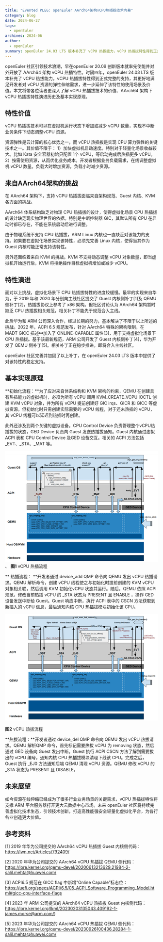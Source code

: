 ```yaml
---
title: "Evented PLEG: openEuler AArch64架构vCPU热插拔技术内幕"
category: blog
date: 2024-06-27
tags:
  - openEuler
archives: 2024-06
author:
  - openEuler
summary: openEuler 24.03 LTS 版本补充了 vCPU 热拔能力，vCPU 热插拔特性得到正式完整的支持。
---
```




openEuler 社区引领技术浪潮，早在openEuler 20.09 创新版本就率先使能并对外开放了 AArch64 架构 vCPU 热插特性。时隔四年，openEuler 24.03 LTS 版本补充了 vCPU 热拔能力，vCPU 热插拔特性得到正式完整的支持，其更好地满足开发者对 vCPU 资源的弹性伸缩需求，进一步延伸了该特性的使用场景及价值。本文将带各位读者更深入了解 vCPU 热插拔技术的价值、AArch64 架构下 vCPU 热插拔特性演进历史及基本实现原理。

## 特性价值

vCPU 热插拔技术可以在虚拟机运行状态下增加或减少 vCPU 数量，实现不中断业务条件下动态调整vCPU 资源。

资源弹性是云计算的核心优势之一，而 vCPU 热插拔是实现 CPU 算力弹性的关键技术之一。其价值不限于：
1）加快虚拟机启动速度。特别对于轻量化场景收益较大。比如 Kata 安全容器初始只配置 1个 vCPU，等启动完成后热插更多 vCPU。
2）按需使用资源，从而优化业务成本。开发者根据业务负载需求，在线调整虚拟机 vCPU 数量。负载大时增加资源，负载小时减少资源。

## 来自AArch64架构的挑战

在 AArch64 架构下，支持 vCPU 热插拔面临来自架构规范、Guest 内核、KVM 各方面的挑战。

AArch64 体系结构缺乏对物理 CPU 热插拔的设计，使得虚拟化场景 CPU 热插拔的设计缺乏现实物理世界的依据。特别是中断控制器 GIC，其默认所有 CPU 在启动时都已存在，不能在系统启动后进行调整。

由于物理系统不支持 CPU 热插拔，ARM Linux 内核也一直缺乏对该能力的支持。如果要在虚拟化场景实现该特性，必须先完善 Linux 内核，使得当其作为 Guest 内核时能正常支持该特性。

另外还面临着来自 KVM 的挑战。KVM 不支持动态调整 vCPU 对象数量，即当虚拟机开始运行后，KVM 将拒绝操作目标虚拟机增加或减少 vCPU。

## 特性演进

面对以上挑战，虚拟化场景下 CPU 热插拔特性的进度较缓慢。最早的实现来自华为，于 2019 年和 2020 年分别向主线社区提交了 Guest 内核侧补丁[1]及 QEMU 侧补丁[2]，热插拔协议上参考了 x86 架构。但社区讨论认为 AArch64 架构暂时缺乏 CPU 热插拔相关规范，相关补丁不能先于规范合入主线。

此后华为和 ARM 公司深入合作，经过长期的努力，基本解决了不限于以上所述的挑战。2022 年，ACPI 6.5 规范发布，针对 AArch64 特殊的架构限制，在 MADT GICC 描述中加入了 ONLINE-CAPABLE 属性[3]，用于支持虚拟化场景下 CPU 热插拔。基于该最新规范，ARM 公司开发了 Guest 内核侧补丁[4]，华为开发了 QEMU 侧补丁[5]。相关补丁正在稳步推进，即将合入主线社区。

openEuler 社区完善并加固了以上补丁，在 openEuler 24.03 LTS 版本中提供了对该特性的稳定支持。

## 基本实现原理

**初始化流程：**为了应对来自体系结构和 KVM 架构的约束，QEMU 在创建具有热插能力的虚拟机时，必须为所有 vCPU 调用 KVM\_CREATE\_VCPU IOCTL 创建 KVM vCPU 对象，并为所有 vCPU 提前创建好 GIC irqs、GICR 和 GICC 等虚拟资源。但初始化时只需创建实际需要的 vCPU 线程，对于还未热插的 vCPU，其 vCPU 线程可以延迟到热插时再创建。

此外还涉及到两个关键的虚拟设备。CPU Control Device 负责管理整个vCPU热插拔的状态，GED Device 负责向 Guest 发送热插拔通知。Guest 内核通过虚拟 ACPI 表和 CPU Control Device 及GED 设备交互。相关的 ACPI 方法包括\_EVT、\_STA、\_MAT 等。


![image2](./media/image1.png)
、
**图1** vCPU 热插流程

** 热插流程： **开发者通过 device\_add QMP 命令向 QEMU 发出 vCPU 热插请求。QEMU 解析命令，创建 vCPU 线程使之与初始化时提前创建的 KVM vCPU 对象相关联，然后调用 KVM 初始化vCPU 状态并运行。随后，QEMU 依照 ACPI 规范，修改当前热插 vCPU 的 \_STA 状态为 PRESENT 且 ENABLE ，操作 GED 设备发送中断给 Guest。Guest 响应中断，执行 ACPI 表中的 CSCN 方法获取到新插入的 vCPU 信息，最后通知内核 CPU 热插拔模块初始化该 CPU。


![image2](./media/image2.png)

**图2** vCPU 热拔流程

**热拔流程：**开发者通过 device\_del QMP 命令向 QEMU 发出 vCPU 热拔请求。QEMU 解析QMP 命令，首先标记需要热拔 vCPU 为 removing 状态，然后通过 GED 设备向 Guest 发出中断。Guest 执行 ACPI CSCN 方法了解到需要拔出的 vCPU 编号，通知内核 CPU 热插拔模块清理下线该 CPU。完成之后，Guest 执行 \_EJ0 方法通知后端 QEMU 清理 vCPU 资源。QEMU 修改 vCPU 的 \_STA 状态为 PRESENT 且 DISABLE。

## 未来展望

如今资源在线伸缩已经成为了很多行业业务场景的关键需求，vCPU 热插拔特性将支撑 ARM 平台服务器打开更大云数据中心市场。未来 openEuler 社区将持续完善虚拟化技术生态，引领技术创新，打造高性能强安全轻量化虚拟化平台，为各行各业创造更大价值。

## 参考资料

[1] 2019 年华为公司提交的 AArch64 vCPU 热插拔 Guest 内核侧代码：https://lwn.net/Articles/792409/

[2] 2020 年华为公司提交的 AArch64 vCPU 热插拔 QEMU 侧代码：https://lore.kernel.org/qemu-devel/20200613213629.21984-2-salil.mehta@huawei.com/

[3] ACPI6.5 规范在 GICC flag 中新增“Online Capable”标志位：https://uefi.org/specs/ACPI/6.5/05_ACPI_Software_Programming_Model.html#gicc-cpu-interface-flags

[4] 2023 年 ARM 公司提交的 AArch64 vCPU 热插拔 Guest 内核侧代码：https://lore.kernel.org/lkml/20230203135043.409192-1-james.morse@arm.com/)

[5] 2023 年华为公司提交的 AArch64 vCPU 热插拔 QEMU 侧代码：https://lore.kernel.org/qemu-devel/20230926100436.28284-1-salil.mehta@huawei.com/






